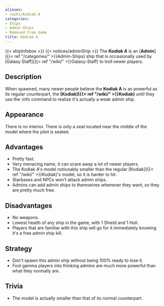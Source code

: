 ```yaml
---
aliases:
- /wiki/Kodiak-A
categories:
- Ships
- Admin Ships
- Removed From Game
title: Kodiak A
---
```


{{< shipInfobox >}} {{< notices/adminShip >}} The **_Kodiak A_** is an [**Admin**]({{< ref "/categories/" >}}Admin-Ships) ship that is occasionally used by [Galaxy Staff]({{< ref "/wiki/" >}}Galaxy-Staff) to troll newer players.

## Description

When spawned, many newer people believe the **Kodiak A** is as powerful as its regular counterpart, the **[Kodiak]({{< ref "/wiki/" >}}Kodiak)** until they use the :info command to realize it's actually a weak admin ship.

## Appearance

There is no interior. There is only a seat located near the middle of the model where the pilot is seated.

## Advantages

- Pretty fast.
- Very menacing name, it can scare away a lot of newer players.
- The Kodiak A's model noticeably smaller than the regular [Kodiak]({{< ref "/wiki/" >}}Kodiak)'s model, so it is harder to hit.
- Starbases and NPCs won't attack admin ships.
- Admins can add admin ships to themselves whenever they want, so they are pretty much free.

## Disadvantages

- No weapons.
- Lowest health of any ship in the game, with 1 Shield and 1 Hull.
- Players that are familiar with this ship will go for it immediately knowing it's a free admin ship kill.

## Strategy

- Don't spawn this admin ship without being 100% ready to lose it.
- Fool gamma players into thinking admins are much more powerful than what they normally are.

## Trivia

- The model is actually smaller than that of its normal counterpart.